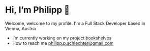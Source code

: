    # Hi, I’m Philipp 🖖
Welcome, welcome to my profile. I'm a Full Stack Developer based in Vienna, Austria
 * I’m currently working on my project [bookshelves](https://github.com/PhilippSchlechter/final-project-2022)
 * How to reach me philipp.p.schlechter@gmail.com
 

<!---
PhilippSchlechter/PhilippSchlechter is a ✨ special ✨ repository because its `README.md` (this file) appears on your GitHub profile.
You can click the Preview link to take a look at your changes.
--->
